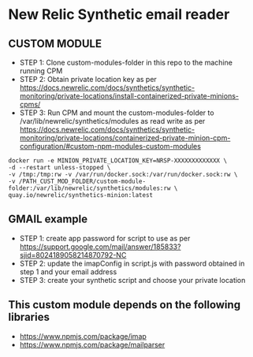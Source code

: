 # New Relic Synthetic email reader 

## CUSTOM MODULE
- STEP 1: Clone custom-modules-folder in this repo to the machine running CPM
- STEP 2: Obtain private location key as per https://docs.newrelic.com/docs/synthetics/synthetic-monitoring/private-locations/install-containerized-private-minions-cpms/
- STEP 3: Run CPM and mount the custom-modules-folder to /var/lib/newrelic/synthetics/modules as read write as per https://docs.newrelic.com/docs/synthetics/synthetic-monitoring/private-locations/containerized-private-minion-cpm-configuration/#custom-npm-modules-custom-modules

```
docker run -e MINION_PRIVATE_LOCATION_KEY=NRSP-XXXXXXXXXXXXX \ 
-d --restart unless-stopped \ 
-v /tmp:/tmp:rw -v /var/run/docker.sock:/var/run/docker.sock:rw \
-v /PATH_CUST_MOD_FOLDER/custom-module-folder:/var/lib/newrelic/synthetics/modules:rw \
quay.io/newrelic/synthetics-minion:latest
```

## GMAIL example
- STEP 1: create app password for script to use as per https://support.google.com/mail/answer/185833?sjid=8024189058214870792-NC
- STEP 2: update the imapConfig in script.js with password obtained in step 1 and your email address 
- STEP 3: create your synthetic script and choose your private location


## This custom module depends on the following libraries 
- https://www.npmjs.com/package/imap
- https://www.npmjs.com/package/mailparser